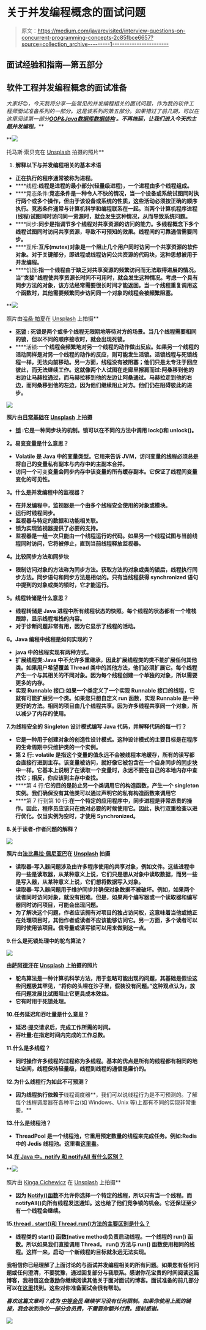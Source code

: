 # 关于并发编程概念的面试问题

> 原文：<https://medium.com/javarevisited/interview-questions-on-concurrent-programming-concepts-2c85fbce6657?source=collection_archive---------1----------------------->

## 面试经验和指南—第五部分

## 软件工程并发编程概念的面试准备

*大家好*😊*，今天我将分享一些常见的并发编程相关的面试问题，作为我的软件工程师面试准备系列的一部分。这是该系列的第五部分。如果错过了前几期，可以在这里阅读第一部分*[](/geekculture/interview-preparation-kid-for-software-engineer-1380f6fcbae9)**[*OOP&Java*](/javarevisited/interview-questions-on-object-oriented-programming-and-java-41b027d93ddb)*[*数据库*](https://faun.pub/interview-questions-on-database-concepts-d480defce050)*[*数据结构*](/geekculture/interview-questions-on-data-structures-417761216620) *。不再拖延，让我们进入今天的主题并发编程。*****

**[![](img/4353c5fc4a3923252f43a78a44ecfed2.png)](https://www.java67.com/2022/03/top-8-free-and-paid-java-multithreading.html)

托马斯·索贝克在 [Unsplash](https://unsplash.com?utm_source=medium&utm_medium=referral) 拍摄的照片** 

1.  ****解释以下与并发编程相关的基本术语****

*   **正在执行的程序通常被称为进程。**
*   ****线程:**线程是进程的最小部分(轻量级进程)，一个进程由多个线程组成。**
*   ****竞态条件:**竞态条件是一种令人不快的情况，当一个设备或系统试图同时执行两个或多个操作，但由于该设备或系统的性质，这些活动必须按正确的顺序执行。竞态条件通常与计算机科学和编程联系在一起。当两个计算机程序进程(线程)试图同时访问同一资源时，就会发生这种情况，从而导致系统问题。**
*   ****同步:**同步是指调节多个线程对共享资源的访问的能力。多线程概念下多个线程试图同时访问共享资源，导致不可预知的效果。线程间的可靠通信需要同步。**
*   ****互斥:**互斥(mutex)对象是一个阻止几个用户同时访问一个共享资源的软件对象。对于关键部分，即进程或线程访问公共资源的代码块，这种思想被用于并发编程。**
*   ****饥饿:**指一个线程由于缺乏对共享资源的频繁访问而无法取得进展的情况。当“贪婪”线程使共享资源长时间不可用时，就会发生这种情况。考虑一个具有同步方法的对象，该方法经常需要很长时间才能返回。当一个线程重复调用这个函数时，其他需要频繁同步访问同一个对象的线程会被频繁阻塞。**

**[![](img/9920a489d1a1c52b5b6afe014eb7f1a8.png)](https://javarevisited.blogspot.com/2018/06/top-5-java-multithreading-and-concurrency-courses-experienced-programmers.html)

照片由[哈桑·帕夏](https://unsplash.com/@hpzworkz?utm_source=medium&utm_medium=referral)在 [Unsplash](https://unsplash.com?utm_source=medium&utm_medium=referral) 上拍摄** 

*   **[**死锁**](/hackernoon/how-to-avoid-a-deadlock-while-writing-concurrent-programs-java-example-988bb07db25f) **:** 死锁是两个或多个线程无限期地等待对方的场景。当几个线程需要相同的锁，但以不同的顺序接收时，就会出现死锁。**
*   ****活锁:**一个线程会频繁地对另一个线程的动作做出反应。如果另一个线程的活动同样是对另一个线程的动作的反应，则可能发生活锁。活锁线程与死锁线程一样，无法向前移动。另一方面，线程没有被阻塞；他们只是太专注于回应彼此，而无法继续工作。这就像两个人试图在走廊里擦肩而过:阿桑移到他的右边让马赫拉通过，而马赫拉移到他的左边让阿桑通过。马赫拉走到他的右边，而阿桑移到他的左边，因为他们继续阻止对方。他们仍在阻碍彼此的进步。**

**![](img/b4226cb6f00cd703a8e587ec839c25f5.png)**

**照片由[日常基础](https://unsplash.com/@zanardi?utm_source=medium&utm_medium=referral)在 [Unsplash](https://unsplash.com?utm_source=medium&utm_medium=referral) 上拍摄**

*   **[**锁**](https://javarevisited.blogspot.com/2013/03/reentrantlock-example-in-java-synchronized-difference-vs-lock.html) :它是一种同步块的机制。锁可以在不同的方法中调用 lock()和 unlock()。**

****2。易变变量是什么意思？****

*   ****Volatile** 是 Java 中的变量类型。它用来告诉 JVM，访问变量的线程必须总是将自己的变量私有副本与内存中的主副本合并。**
*   **访问一个**可变**变量会同步内存中该变量的所有缓存副本。它保证了线程间变量变化的可见性。**

****3。什么是并发编程中的监视器？****

*   **在并发编程中，监视器是一个由多个线程安全使用的对象或模块。**
*   **运行时线程同步。**
*   **监视器与特定的数据和功能相关联。**
*   **锁为实现监视器提供了必要的支持。**
*   **监视器是一组一次只能由一个线程运行的代码。如果另一个线程试图与当前线程同时访问，它将被停止，直到当前线程释放监视器。**

****4。比较同步方法和同步块****

*   **限制访问对象的方法称为同步方法。获取方法的对象或类的锁后，线程执行同步方法。同步语句和同步方法是相似的。只有当线程获得 synchronized 语句中提到的对象或类的锁时，它才能运行。**

****5。线程转储是什么意思？****

*   **线程转储是 Java 进程中所有线程状态的快照。每个线程的状态都有一个堆栈跟踪，显示线程堆栈的内容。**
*   **对于诊断问题非常有用，因为它显示了线程的活动。**

****6。Java 编程中线程是如何实现的？****

*   **java 中的线程实现有两种方式。**
*   ****扩展线程类**:Java 中不允许多重继承，因此扩展线程类的类不能扩展任何其他类。如果用户希望覆盖 Thread 类中的其他方法，他们必须扩展它。每个线程产生一个与其相关的不同对象。因为每个线程创建一个单独的对象，所以需要更多的内存。**
*   ****实现 Runnable 接口**:如果一个类定义了一个实现 Runnable 接口的线程，它就有可能扩展另一个类。如果您只想自定义 run 函数，实现 Runnable 是一种更好的方法。相同的项目由几个线程共享。因为许多线程共享同一个对象，所以减少了内存的使用。**

**7.**为线程安全的 Singleton 设计模式编写 Java 代码，并解释代码的每一行？****

*   **它是一种用于创建对象的创造性设计模式。这种设计模式的主要目标是在程序的生命周期中只维护类的一个实例。**
*   ****第 2 行:** volatile 是指这个变量的值永远不会被线程本地缓存，所有的读写都会直接行进到主存。该变量被访问，就好像它被包含在一个自身同步的[同步块](https://www.java67.com/2013/01/difference-between-synchronized-block-vs-method-java-example.html)中一样。它基本上说明了在读取一个变量时，永远不要在自己的本地内存中查找它；相反，你应该到主存中查找。**
*   ****第 4 行:**它的目的是防止另一个类调用它的构造函数，产生一个 singleton 实例。我们确保没有其他类可以通过声明它的私有构造函数来调用它**
*   ****第 7 行到第 10 行:**在一个特定的应用程序中，同步进程是非常昂贵的操作。因此，程序员应该只在绝对必要的时候使用它。因此，执行双重检查以进行优化。仅当实例为空时，才使用 Synchronized。**

**8.**关于读者-作者问题的解释？****

**![](img/d413e7f69c14b12b0c3032fe15f95123.png)**

**照片由[法比奥拉·佩尼亚巴](https://unsplash.com/@fabspotato?utm_source=medium&utm_medium=referral)在 [Unsplash](https://unsplash.com?utm_source=medium&utm_medium=referral) 拍摄**

*   **读取器-写入器问题涉及由许多程序使用的共享对象，例如文件。这些进程中的一些是读取器，从某种意义上说，它们只是想从对象中读取数据，而另一些是写入器，从某种意义上说，它们想将数据写入对象。**
*   **读取器-写入器问题用于维护同步并确保对象数据不被破坏。例如，如果两个读者同时访问对象，就没有困难。但是，如果两个编写器或一个读取器和编写器同时访问项目，可能会出现问题。**
*   **为了解决这个问题，作者应该拥有对项目的独占访问权，这意味着当他或她正在处理项目时，其他作者或读者不应该能够访问它。另一方面，多个读者可以同时使用该项目。信号量或读写锁可以用来做到这一点。**

**9.**什么是死锁处理中的鸵鸟算法？****

**![](img/8b535d346da87b8118bd8603d2f0cfbf.png)**

**由[萨阿德汗](https://unsplash.com/@sakhan88?utm_source=medium&utm_medium=referral)在 [Unsplash](https://unsplash.com?utm_source=medium&utm_medium=referral) 上拍摄的照片**

*   **鸵鸟算法是一种计算机科学方法，用于忽略可能出现的问题，其基础是假设这些问题极其罕见，“将你的头埋在沙子里，假装没有问题。”这种观点认为，放任问题发展比试图阻止它更具成本效益。**
*   **它有时用于死锁处理。**

**10.**任务延迟和吞吐量是什么意思？****

*   ****延迟**:提交请求后，完成工作所需的时间。**
*   ****吞吐量**:在指定时间内完成的工作总数。**

**11.**什么是多线程？****

*   **同时操作许多线程的过程称为多线程。基本的优点是所有的线程都有相同的地址空间，线程保持轻量级，线程到线程的通信是廉价的。**

**12.**为什么线程行为如此不可预测？****

*   **因为线程执行依赖于**线程调度器**，我们可以说线程行为是不可预测的。了解每个线程调度器在各种平台(如 Windows、Unix 等)上都有不同的实现非常重要。**

**13.**什么是线程池？****

*   **ThreadPool 是一个线程池，它重用预定数量的线程来完成任务。例如:Redis 中的 Jedis 线程池。这里看[这里看](/geekculture/the-pooling-of-connections-in-redis-e8188335bf64)。**

**14.[**在 Java 中，notify 和 notifyAll 有什么区别？**](https://javarevisited.blogspot.com/2012/10/difference-between-notify-and-notifyall-java-example.html#axzz6dHZ7oEpK)**

**[![](img/12c680dfdd1d8db41bd3db65921259c9.png)](https://javarevisited.blogspot.com/2012/10/difference-between-notify-and-notifyall-java-example.html#axzz6dHZ7oEpK)

照片由 [Kinga Cichewicz](https://unsplash.com/@all_who_wander?utm_source=medium&utm_medium=referral) 在 [Unsplash](https://unsplash.com?utm_source=medium&utm_medium=referral) 上拍摄** 

*   **因为 [Notify()函数](https://javarevisited.blogspot.com/2017/02/10-java-wait-notify-locking-and-synchronization-Interview-Questions-Answers.html)不允许你选择一个特定的线程，所以只有当一个线程。而 notifyAll()向所有线程发送通知。这也给了他们竞争锁的机会。它还保证至少有一个线程会继续。**

**15.[**thread . start()和 Thread.run()方法的主要区别是什么？**](https://javarevisited.blogspot.com/2012/03/difference-between-start-and-run-method.html#axzz6vPUwyVzv)**

*   **线程类的 **start()** 函数(native method)负责启动线程。一个线程的 **run()** 函数。所以如果我们直接调用 Thread。 **run()** 方法与 **run()** 函数使用相同的线程。这样一来，启动一个新线程的目标就永远无法实现。**

**我相信你已经理解了上面讨论的与面试并发编程相关的所有问题。如果您有任何问题或任何澄清，不要犹豫，通过回复部分与我联系。感谢你花宝贵的时间阅读这篇博客，我相信这会激励你继续阅读其他关于面对面试的博客。面试准备的前几部分可以在[这里](/@sthenusan)找到。这些对你准备面试会很有帮助。**

***喜欢这篇文章吗？成为* [*中等会员*](https://sthenusan.medium.com/membership) *继续学习没有任何限制。如果你使用上面的链接，我会收到你的一部分会员费，不需要你额外付费。提前感谢。***

**![](img/c20766cf7105311ca13cd46e6ae0fd2d.png)**